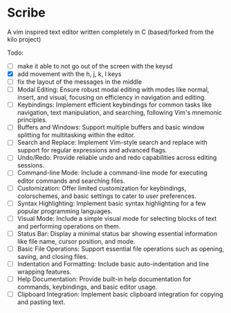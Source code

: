 # Scribe
A vim inspired text editor written completely in C (based/forked from the kilo project)


Todo:

- [ ] make it able to not go out of the screen with the keysd
- [x] add movement with the h, j, k, l keys
- [ ] fix the layout of the messages in the middle 
- [ ] Modal Editing: Ensure robust modal editing with modes like normal, insert, and visual, focusing on efficiency in navigation and editing.
- [ ] Keybindings: Implement efficient keybindings for common tasks like navigation, text manipulation, and searching, following Vim's mnemonic principles.
- [ ] Buffers and Windows: Support multiple buffers and basic window splitting for multitasking within the editor.
- [ ] Search and Replace: Implement Vim-style search and replace with support for regular expressions and advanced flags.
- [ ] Undo/Redo: Provide reliable undo and redo capabilities across editing sessions.
- [ ] Command-line Mode: Include a command-line mode for executing editor commands and searching files.
- [ ] Customization: Offer limited customization for keybindings, colorschemes, and basic settings to cater to user preferences.
- [ ] Syntax Highlighting: Implement basic syntax highlighting for a few popular programming languages.
- [ ] Visual Mode: Include a simple visual mode for selecting blocks of text and performing operations on them.
- [ ] Status Bar: Display a minimal status bar showing essential information like file name, cursor position, and mode.
- [ ] Basic File Operations: Support essential file operations such as opening, saving, and closing files.
- [ ] Indentation and Formatting: Include basic auto-indentation and line wrapping features.
- [ ] Help Documentation: Provide built-in help documentation for commands, keybindings, and basic editor usage.
- [ ] Clipboard Integration: Implement basic clipboard integration for copying and pasting text.
